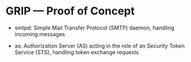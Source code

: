 # GRIP — Proof of Concept

* smtpd: Simple Mail Transfer Protocol (SMTP) daemon, handling incoming messages

* as: Authorization Server (AS) acting in the role of an Security Token Service (STS), handling token exchange requests

